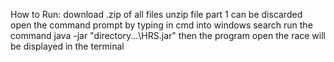 How to Run:
  download .zip of all files
  unzip file
  part 1 can be discarded 
  open the command prompt by typing in cmd into windows search
  run the command java -jar "directory...\HRS.jar"
  then the program open
  the race will be displayed in the terminal
